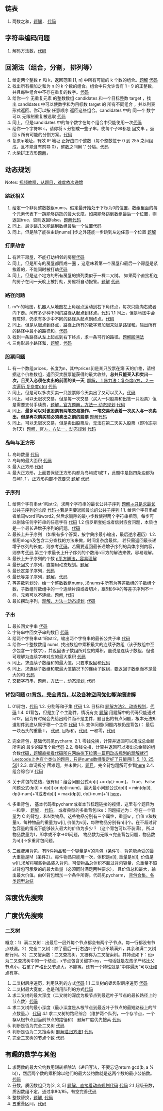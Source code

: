 ## 链表
1. 两数之和，[题解](https://leetcode-cn.com/problems/add-two-numbers/solution/liang-shu-xiang-jia-by-leetcode-solution/)， [代码 ](https://leetcode-cn.com/problems/add-two-numbers/submissions/)

## 字符串编码问题
1. 解码方法数，[代码](https://leetcode-cn.com/problems/decode-ways/)

## 回溯法（组合，分割， 排列等）
1. 给定两个整数 n 和 k，返回范围 [1, n] 中所有可能的 k 个数的组合。[题解](https://programmercarl.com/0077.%E7%BB%84%E5%90%88.html#%E5%9B%9E%E6%BA%AF%E6%B3%95%E4%B8%89%E9%83%A8%E6%9B%B2) [代码](https://leetcode-cn.com/problems/combinations/)
2. 找出所有相加之和为 n 的 k 个数的组合。组合中只允许含有 1 - 9 的正整数，并且每种组合中不存在重复的数字。[代码](https://leetcode-cn.com/problems/combination-sum-iii/)
3. 给你一个 无重复元素 的整数数组 candidates 和一个目标整数 target ，找出 candidates 中可以使数字和为目标数 target 的 所有不同组合 ，并以列表形式返回。你可以按 任意顺序 返回这些组合。candidates 中的 同一个 数字可以 无限制重复被选取 [代码](https://leetcode-cn.com/problems/combination-sum/)
4. 同上，但是candidates 中的每个数字在每个组合中只能使用一次[代码](https://leetcode-cn.com/problems/combination-sum-ii/)
5. 给你一个字符串 s，请你将 s 分割成一些子串，使每个子串都是 回文串 。返回 s 所有可能的分割方案。[代码](https://leetcode-cn.com/problems/palindrome-partitioning/)
6. 复原ip地址，有效 IP 地址 正好由四个整数（每个整数位于 0 到 255 之间组成，且不能含有前导 0），整数之间用 '.' 分隔。[代码](https://leetcode-cn.com/problems/restore-ip-addresses/)
7. 火柴拼正方形[题解](https://leetcode-cn.com/problems/matchsticks-to-square/solution/hui-su-suan-fa-jie-jue-ji-you-hua-chao-g-9iyl/)，
## 动态规划
Notes: [视频教程，从题目，难度依次递增](https://www.bilibili.com/video/BV178411H7hV/?spm_id_from=333.337.search-card.all.click&vd_source=7adf0cda936c36eebd7645a34ff0bcb8)
### 跳跃相关
1. 给定一个非负整数数组nums，假定最开始处于下标为0的位置，数组里面的每个元素代表下一跳能够跳跃的最大长度。如果能够跳到数组最后一个位置，则返回true，否则返回false。[题解](https://leetcode.cn/problems/jump-game/solution/tiao-yue-you-xi-by-leetcode-solution/)[代码](https://www.nowcoder.com/profile/850501027/codeBookDetail?submissionId=123384576)
2. 同上，最少跳几次能跳到数组最后一个位置[代码](https://www.nowcoder.com/profile/850501027/codeBookDetail?submissionId=123433063)
3. 同上，但是除了能往由跳nums[i]步之外还能一步跳到左边任意一个位置 [题解](https://leetcode-cn.com/problems/zui-xiao-tiao-yue-ci-shu/solution/zui-xiao-tiao-yue-ci-shu-by-leetcode-solution/)
### 打家劫舍
1. 有若干房屋，不能打劫相邻的房屋[代码](https://leetcode-cn.com/problems/house-robber/)
2. 同上，但是所有的房屋都围成一圈 ，这意味着第一个房屋和最后一个房屋是紧挨着的，不能同时被打劫[代码](https://leetcode-cn.com/problems/house-robber-ii/submissions/)
3. 同上，但是这个地方的所有房屋的排列类似于一棵二叉树。 如果两个直接相连的房子在同一天晚上被打劫，房屋将自动报警。[题解](https://programmercarl.com/0337.%E6%89%93%E5%AE%B6%E5%8A%AB%E8%88%8DIII.html#%E5%85%B6%E4%BB%96%E8%AF%AD%E8%A8%80%E7%89%88%E6%9C%AC) [代码](https://leetcode-cn.com/problems/house-robber-iii/submissions/)

### 路径问题
1. m*n的地图，机器人从地图左上角起点运动到右下角终点，每次只能向右或者向下走。问有多少种不同的路径从起点到终点。[代码](https://www.nowcoder.com/profile/850501027/codeBookDetail?submissionId=122424211)
1.1 同上，但是地图中会有障碍，仍求有多少中不同的路径从起点到终点。[代码](https://leetcode-cn.com/problems/unique-paths-ii/submissions/)
2. 同上，但是从起点到终点，路径上所有的数字累加起来就是路径和。输出所有的路径中最小的路径和。[代码](https://www.nowcoder.com/profile/850501027/codeBookDetail?submissionId=122617184)
3. 找到一条路径从左上起点到右下终点，求一条可行的路径。[题解回溯法](https://leetcode-cn.com/problems/robot-in-a-grid-lcci/solution/hui-su-mi-lu-de-ji-qi-ren-python-by-yuer-fcne/)
4. 三角形最小路径和，[题解](https://leetcode-cn.com/problems/triangle/solution/san-jiao-xing-zui-xiao-lu-jing-he-by-leetcode-solu/)，[代码](https://leetcode-cn.com/problems/triangle/submissions/)
### 股票问题
1. 有一个数组prices，长度为n，其中prices[i]是某只股票在第i天的价格，请根据这个价格数组，返回买卖股票能获得的最大收益，**总共只能买入和卖出一次，且买入必须在卖出的前面的某一天**, [题解， 1 暴力法：复杂度n方， 2 一次遍历 复杂度o(n)](https://leetcode-cn.com/problems/gu-piao-de-zui-da-li-run-lcof/solution/gu-piao-de-zui-da-li-run-by-leetcode-sol-0l1g/) [代码](https://leetcode-cn.com/problems/gu-piao-de-zui-da-li-run-lcof/submissions/)
2. 同上，但是可以多次买卖一只股票即今天卖出了又可以买入。[代码](https://leetcode-cn.com/problems/best-time-to-buy-and-sell-stock-ii/)
3. 同上，可以无限次交易，但是每一次交易（买入一只股票和出售一只股票）但是需要支付手续费，[题解，官方题解，方法一 动态规划](https://leetcode-cn.com/problems/best-time-to-buy-and-sell-stock-with-transaction-fee/solution/mai-mai-gu-piao-de-zui-jia-shi-ji-han-sh-rzlz/) [代码](https://leetcode-cn.com/problems/best-time-to-buy-and-sell-stock-with-transaction-fee/)
5. 同上，**最多可以对该股票有两笔交易操作，一笔交易代表着一次买入与一次卖出，但是再次购买前必须卖出之前的股票** [题解代码](https://www.nowcoder.com/profile/850501027/codeBookDetail?submissionId=125522718)
6. 同上，可以无限次交易，但是卖出股票后，无法在第二天买入股票（即冷冻期为1天）[题解，官方，方法一，动态规划](https://leetcode-cn.com/problems/best-time-to-buy-and-sell-stock-with-cooldown/solution/zui-jia-mai-mai-gu-piao-shi-ji-han-leng-dong-qi-4/) [代码](https://leetcode-cn.com/problems/best-time-to-buy-and-sell-stock-with-cooldown/submissions/)

### 岛屿与正方形
1. 岛屿数量 [代码](https://leetcode-cn.com/problems/number-of-islands/)
2. 岛屿的最大面积 [代码](https://leetcode-cn.com/problems/max-area-of-island/)
3. 最大正方形 [代码](https://leetcode-cn.com/problems/maximal-square/)
4. 最大正方形，上面要保证正方形内都为岛屿或1或'1'，此题中是指四条边都为岛屿1,'1'，正方形内部不做要求 [题解](https://leetcode-cn.com/problems/largest-1-bordered-square/solution/shu-ju-jie-gou-he-suan-fa-zui-da-de-yi-1-8l94/) [代码](https://leetcode-cn.com/problems/largest-1-bordered-square/submissions/)

### 子序列
1. 给两个字符串str1和str2，求两个字符串的最长公共子序列  [题解->只是求最长公共子序列的长度](https://leetcode-cn.com/problems/longest-common-subsequence/solution/zui-chang-gong-gong-zi-xu-lie-by-leetcod-y7u0/) [代码->若是需要返回最长的公共子序列](https://www.nowcoder.com/profile/850501027/codeBookDetail?submissionId=125364768)
1.1. 给两个字符串或者单词word1和word2, 然后求删除的最小步数使得两个字符串相同，每步可以删除任何字符串的任意字符 [代码](https://leetcode-cn.com/problems/delete-operation-for-two-strings/) 1.2 俄罗斯套娃或者信封嵌套问题，本质也是一个最长递增子序列的问题。[代码](https://leetcode-cn.com/problems/russian-doll-envelopes/submissions/)
2. 最长上升子序列 （如果有多个答案，按字典序最小输出，最后逆序遍历）1.2.都用nlogn及包含二分查找的方法来做，时间复杂度最优， 若只需返回最长递增子序列的长度，则参考[代码](https://leetcode-cn.com/problems/longest-increasing-subsequence/)。若需要返回最长递增子序列的具体序列内容，则参考[代码](https://www.nowcoder.com/profile/850501027/codeBookDetail?submissionId=122814242) 第三个求最长上升子序列的个数用n平方的解法来做，容易理解。
3. 最长上升子序列的个数
[n平方解法，容易理解](https://leetcode-cn.com/problems/number-of-longest-increasing-subsequence/solution/zui-chang-di-zeng-zi-xu-lie-de-ge-shu-by-w12f/)
4. 最长回文子序列，直接用动态规划。[题解](https://leetcode-cn.com/problems/longest-palindromic-subsequence/solution/zui-chang-hui-wen-zi-xu-lie-by-leetcode-hcjqp/)
5. 最长定差子序列，[代码](https://leetcode-cn.com/problems/longest-arithmetic-subsequence-of-given-difference/submissions/)
6. 最长等差子序列，[题解](https://leetcode-cn.com/problems/longest-arithmetic-subsequence/solution/java-dong-tai-gui-hua-by-merickbao-2-xij9/)，[代码](https://leetcode-cn.com/problems/longest-arithmetic-subsequence/submissions/)
7. 等差数列划分，给一个整数数组nums, 求nums中所有为等差数组的子数组个数，子数组时数组中的一个连续片段或者切片，跟5和6中的等差子序列不一样，元素可以不连续。[题解](https://leetcode-cn.com/problems/arithmetic-slices/solution/413-deng-chai-shu-lie-hua-fen-ii-python-48ahn/), [代码](https://leetcode-cn.com/problems/arithmetic-slices/submissions/)
8. 最长摆动序列，[题解，方法一动态规划](https://leetcode-cn.com/problems/wiggle-subsequence/solution/bai-dong-xu-lie-by-leetcode-solution-yh2m/), [代码](https://leetcode-cn.com/problems/wiggle-subsequence/submissions/)

### 子串
1. 最长回文字串 [代码](https://leetcode-cn.com/submissions/detail/242087686/)
2. 字符串中回文子串的数目 [代码](https://leetcode-cn.com/problems/palindromic-substrings/submissions/)
3. 给两个字符串str1和str2。输出两个字符串的最长公共子串 [代码](https://leetcode-cn.com/problems/maximum-length-of-repeated-subarray/submissions/)
4. 给你一个整数数组 nums, 找出数组中乘积最大的连续子数组（该子数组中至少包含一个数字），并返回该子数组所对应的乘积。虽说是连续子数组，但也可理解为连续字串对应的最大乘积 [代码](https://leetcode-cn.com/problems/maximum-product-subarray/submissions/)
5. 同上，求连续子数组和的最大值，只要求返回和[代码](https://www.nowcoder.com/profile/850501027/codeBookDetail?submissionId=122423021)
6. 同上，求连续子数组和取最大值情况下的连续子数组，要返回子数组而不是最大的和 [代码](https://www.nowcoder.com/profile/850501027/codeBookDetail?submissionId=123357490)
7. 交错字符串，[题解，方法一，动态规划](https://leetcode-cn.com/problems/interleaving-string/solution/jiao-cuo-zi-fu-chuan-by-leetcode-solution/), [代码](https://leetcode-cn.com/problems/interleaving-string/submissions/)

### 背包问题 [01背包，完全背包，以及各种空间优化等详细讲解](https://www.bilibili.com/video/BV1C7411K79w)
1. 01背包，[代码](https://www.nowcoder.com/profile/850501027/codeBookDetail?submissionId=126052389) 
1.2. 分割等和子集 [代码](https://leetcode-cn.com/problems/partition-equal-subset-sum/submissions/)
1.3. 目标和 [题解方法2，动态规划](https://leetcode-cn.com/problems/target-sum/solution/mu-biao-he-by-leetcode-solution-o0cp/)，[代码](https://leetcode-cn.com/problems/target-sum/submissions/)
1.4. 01背包，但是加了个主副件，情况有变 [题解](https://blog.nowcoder.net/n/82b5f014a8654c8b8dbff4fe4fa727bd?f=comment) 用题解中的代码只能通过5/12，因为有时候会先给出附件而不是主件，题目出的有点问题，根本无法知道附件到底从属于哪一个主件 [代码](https://www.nowcoder.com/profile/850501027/codeBookDetail?submissionId=125795479)
1.5. 变体问题(问题内核仍是背包)： 最后一块石头的重量 II， [代码](https://leetcode.cn/problems/last-stone-weight-ii/description/), 目标和，[代码](https://leetcode.cn/problems/target-sum/description/), 一和零，[代码](https://leetcode.cn/problems/ones-and-zeroes/submissions/625970269/)
3. 完全背包，基础代码见pycharm. 
2.1. 零钱兑换，计算并返回可以凑成总金额所需的 最少的硬币个数[代码](https://leetcode-cn.com/problems/coin-change/)
2.2. 零钱兑换，计算并返回可以凑出总金额的组合数[代码，题解直接看代码所在网站往下拉第一篇用动态规划的题解就行](https://www.nowcoder.com/profile/850501027/codeBookDetail?submissionId=123422982) [Leetcode上也有个类似的题目，只是nums数组限定好了只能用[1, 5, 10, 25, 50]](https://leetcode-cn.com/problems/coin-lcci/submissions/)
2.3. 单词拆分 困难题，并未做出，[题目](https://leetcode-cn.com/problems/word-break-ii/)，完全背包题解可参看[here](https://www.yanxishe.com/columnDetail/25918)
2.4. 组合综合Ⅳ [代码](https://leetcode-cn.com/problems/combination-sum-iv/submissions/)
4. 关于背包的总结，很有用：组合问题公式dp[i] += dp[i-num]，
True、False问题公式dp[i] = dp[i] or dp[i-num]，最大最小问题公式dp[i] = min(dp[i], dp[i-num]+1)或者dp[i] = max(dp[i], dp[i-num]+1) [here](https://leetcode-cn.com/problems/combination-sum-iv/solution/xi-wang-yong-yi-chong-gui-lu-gao-ding-bei-bao-wen-/)， 

5. 多重背包， 基本代码看pycharm或者本节标题链接的视频，这里有个题目为一和零， [题解](https://blog.csdn.net/destiny_balabala/article/details/104167087)， [代码](https://leetcode-cn.com/problems/ones-and-zeroes/submissions/)， 或者典型的多重背包like：问题描述为： 存在一个容量为 C 的背包，和N类物品。这些物品分别有三个属性，重量w ，价值 v和数量n，每种物品的重量为w[i], 价值为v[i]，每种物品分别有n[i]个。在不超过背包容量的情况下能够装入最大的价值为多少？（这个背包可以不装满），所以物品数量为1，即拿或不拿->01问题， 物品数为无限->完全背包问题，物品数为n[i]->多重背包问题。
6. 二维费用背包，有N件物品和一个容量是V的背包（条件1），背包能承受的最大重量是M（条件2）。每件物品只能用一次，体积是a[i], 重量是b[i], 价值是w[i].求解将哪些物品装入背包，可使物品总体积不超过背包容量，总重量不超过背包可承受的的最大重量（必须同时满足两种要求）， 且价值总和最大，输出最大价值。由01背包增加一个条件所得。代码见pycharm， [背包合集，各类题型总结](https://www.yanxishe.com/columnDetail/25918)
## 深度优先搜索
## 广度优先搜索
### 二叉树
概念：1）满二叉树：出最后一层外每个节点都会有两个子节点。每一行都没有节点缺漏。2）完全二叉树：除了最后一行右边叶子节点不填满外，其余和满二叉树都行同。3）二叉搜索数：二叉查找树，又被称为二叉搜索树。其特点如下：设x为二叉查找树中的一个结点，x节点包含关键字key，一句话就是左孩子严格比父节点小，右孩子严格比父节点大，不能等。还有一个特性就是”中序遍历“可以让结点有序。
1. 二叉树层序遍历，利用队列的方式[代码](https://leetcode-cn.com/problems/binary-tree-level-order-traversal-ii/submissions/)
1.1 二叉树的锯齿形层序遍历 [代码](https://leetcode-cn.com/problems/binary-tree-zigzag-level-order-traversal/)
2. 二叉树最大宽度，也是利用队列的方式[代码](https://www.nowcoder.com/profile/850501027/codeBookDetail?submissionId=123428252) 
5. 求二叉树的最大深度（二叉树的深度为根节点到最远叶子节点的最长路径上的节点数）[代码](https://leetcode-cn.com/problems/maximum-depth-of-binary-tree/)
4. 求二叉树的最小深度（最小深度是从根节点到最近叶子节点的最短路径上的节点数量。） [代码](https://leetcode-cn.com/problems/minimum-depth-of-binary-tree/submissions/)
4.1 求二叉树的路经综合（维护两个队列，一个存节点，一个存从根节点到当前节点的路径和） 题解广度优先搜索 [代码](https://leetcode-cn.com/problems/path-sum/solution/lu-jing-zong-he-by-leetcode-solution/)
3. 判断是否为完全二叉树 [代码](https://leetcode-cn.com/problems/check-completeness-of-a-binary-tree/submissions/)
4. 判断是否为二叉搜索树 [题解递归方法1](https://leetcode-cn.com/problems/validate-binary-search-tree/solution/yan-zheng-er-cha-sou-suo-shu-by-leetcode-solution/) [代码](https://leetcode-cn.com/problems/validate-binary-search-tree/)
5. 完全二叉树的节点个数 [代码](https://leetcode-cn.com/problems/count-complete-tree-nodes/)

## 有趣的数学与其他
1. 求两数的最大公约数用辗转相除法（递归写法，不要忘记return gcd(b, a % b)），然后两个数的乘积除以他们的最大公约数就是这两个数的最小公倍数。[代码](https://www.nowcoder.com/profile/850501027/codeBookDetail?submissionId=125913628)
2. 丑数，质因数组只为[2, 3, 5] [题解，直接看动态规划代码](https://leetcode-cn.com/problems/ugly-number-ii/solution/chou-shu-ii-by-leetcode-solution-uoqd/) [代码](https://leetcode-cn.com/problems/ugly-number-ii/submissions/) 2.1 超级丑数，质因数组不定，通过率80/85，有空完善[代码](https://leetcode-cn.com/problems/super-ugly-number/submissions/)
3. 整数替换，[题解](https://leetcode-cn.com/problems/integer-replacement/solution/zheng-shu-ti-huan-by-leetcode-solution-swef/), [代码](https://leetcode-cn.com/problems/integer-replacement/)
4. 五重叠区间，[代码](https://leetcode-cn.com/problems/non-overlapping-intervals/submissions/)
